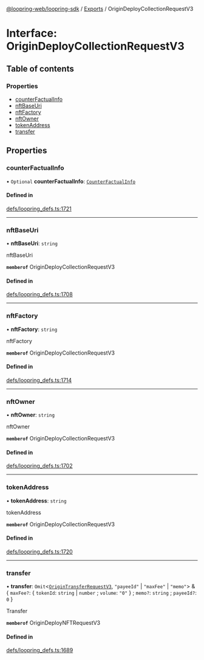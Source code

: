 [@loopring-web/loopring-sdk](../README.md) / [Exports](../modules.md) / OriginDeployCollectionRequestV3

# Interface: OriginDeployCollectionRequestV3

## Table of contents

### Properties

- [counterFactualInfo](OriginDeployCollectionRequestV3.md#counterfactualinfo)
- [nftBaseUri](OriginDeployCollectionRequestV3.md#nftbaseuri)
- [nftFactory](OriginDeployCollectionRequestV3.md#nftfactory)
- [nftOwner](OriginDeployCollectionRequestV3.md#nftowner)
- [tokenAddress](OriginDeployCollectionRequestV3.md#tokenaddress)
- [transfer](OriginDeployCollectionRequestV3.md#transfer)

## Properties

### counterFactualInfo

• `Optional` **counterFactualInfo**: [`CounterFactualInfo`](CounterFactualInfo.md)

#### Defined in

[defs/loopring_defs.ts:1721](https://github.com/Loopring/loopring_sdk/blob/81e0b16/src/defs/loopring_defs.ts#L1721)

___

### nftBaseUri

• **nftBaseUri**: `string`

nftBaseUri

**`memberof`** OriginDeployCollectionRequestV3

#### Defined in

[defs/loopring_defs.ts:1708](https://github.com/Loopring/loopring_sdk/blob/81e0b16/src/defs/loopring_defs.ts#L1708)

___

### nftFactory

• **nftFactory**: `string`

nftFactory

**`memberof`** OriginDeployCollectionRequestV3

#### Defined in

[defs/loopring_defs.ts:1714](https://github.com/Loopring/loopring_sdk/blob/81e0b16/src/defs/loopring_defs.ts#L1714)

___

### nftOwner

• **nftOwner**: `string`

nftOwner

**`memberof`** OriginDeployCollectionRequestV3

#### Defined in

[defs/loopring_defs.ts:1702](https://github.com/Loopring/loopring_sdk/blob/81e0b16/src/defs/loopring_defs.ts#L1702)

___

### tokenAddress

• **tokenAddress**: `string`

tokenAddress

**`memberof`** OriginDeployCollectionRequestV3

#### Defined in

[defs/loopring_defs.ts:1720](https://github.com/Loopring/loopring_sdk/blob/81e0b16/src/defs/loopring_defs.ts#L1720)

___

### transfer

• **transfer**: `Omit`<[`OriginTransferRequestV3`](OriginTransferRequestV3.md), ``"payeeId"`` \| ``"maxFee"`` \| ``"memo"``\> & { `maxFee?`: { `tokenId`: `string` \| `number` ; `volume`: ``"0"``  } ; `memo?`: `string` ; `payeeId?`: ``0``  }

Transfer

**`memberof`** OriginDeployNFTRequestV3

#### Defined in

[defs/loopring_defs.ts:1689](https://github.com/Loopring/loopring_sdk/blob/81e0b16/src/defs/loopring_defs.ts#L1689)
